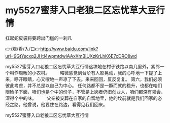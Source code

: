 # my5527蜜芽入口老狼二区忘忧草大豆行情
扛起蛇皮袋将要跨出门槛的一刹凡

👉/观/看/入/口👉http://www.baidu.com/link?url=9GtYscxq2JHtl4wpmtdwIAAxXmBlUXzKrLhK6E7cDRO&wd

my5527蜜芽入口老狼二区忘忧草大豆行情这块地在村子铁路以南几里外，紧邻一个叫作周畈的小农村。
　　略微感觉到台阶有人影晃动，我的心呼地一下提了上来，睁开眼睛，心又嗖地一声凉了下去。来来回回，反反复复。
第六，我们必须彼此考虑，并不总是以自己为中心。
任何路都不是一蹶而就的稳升，也都在咱们眼睑子下面，咱们也是个中的份子，不管是上岗者仍旧创业人，咱们都深有领会，深得个中的味。
　　父亲被安葬在自家的自留地里，他的坟前就是我们回家的必经之路。他曾说，他要住在路边，看得见我们回来。

my5527蜜芽入口老狼二区忘忧草大豆行情
